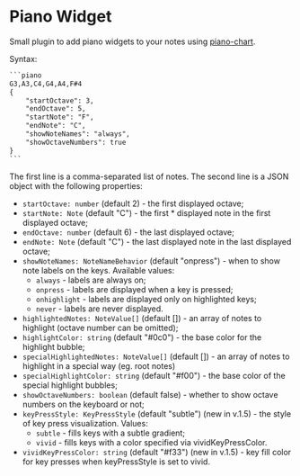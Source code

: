 # Piano Widget

Small plugin to add piano widgets to your notes using [piano-chart](https://github.com/ailon/piano-chart).

Syntax:

`````txt
```piano
G3,A3,C4,G4,A4,F#4
{
    "startOctave": 3,
    "endOctave": 5,
    "startNote": "F",
    "endNote": "C",
    "showNoteNames": "always",
    "showOctaveNumbers": true
}
```
`````

The first line is a comma-separated list of notes. The second line is a JSON object with the following properties:

* `startOctave: number` (default 2) - the first displayed octave;
* `startNote: Note` (default "C") - the first * displayed note in the first displayed octave;
* `endOctave: number` (default 6) - the last displayed octave;
* `endNote: Note` (default "C") - the last displayed note in the last displayed octave;
* `showNoteNames: NoteNameBehavior` (default "onpress") - when to show note labels on the keys. Available values:
  * `always` - labels are always on;
  * `onpress` - labels are displayed when a key is pressed;
  * `onhighlight` - labels are displayed only on highlighted keys;
  * `never` - labels are never displayed.
* `highlightedNotes: NoteValue[]` (default []) - an array of notes to highlight (octave number can be omitted);
* `highlightColor: string` (default "#0c0") - the base color for the highlight bubble;
* `specialHighlightedNotes: NoteValue[]` (default []) - an array of notes to highlight in a special way (eg. root notes)
* `specialHighlightColor: string` (default "#f00") - the base color of the special highlight bubbles;
* `showOctaveNumbers: boolean` (default false) - whether to show octave numbers on the keyboard or not;
* `keyPressStyle: KeyPressStyle` (default "subtle") (new in v.1.5) - the style of key press visualization. Values:
  * `subtle` - fills keys with a subtle gradient;
  * `vivid` - fills keys with a color specified via vividKeyPressColor.
* `vividKeyPressColor: string` (default "#f33") (new in v.1.5) - key fill color for key presses when keyPressStyle is set to vivid.
